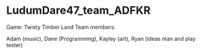 # LudumDare47_team_ADFKR
Game: Twisty Timber Land
Team members:

Adam (music),
Dane (Programming),
Kayley (art),
Ryan (ideas man and play tester)
